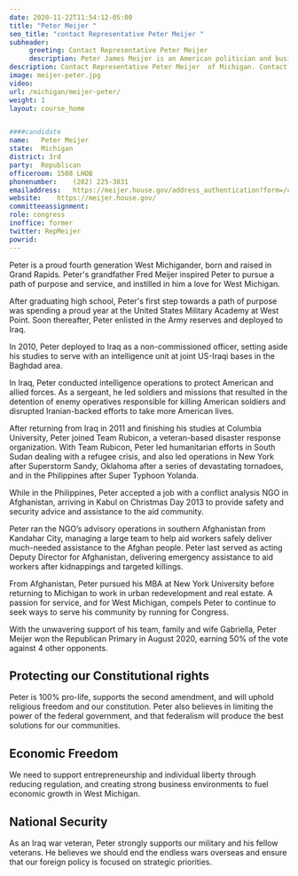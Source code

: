 ```yaml
---
date: 2020-11-22T11:54:12-05:00
title: "Peter Meijer "
seo_title: "contact Representative Peter Meijer "
subheader:
     greeting: Contact Representative Peter Meijer  
     description: Peter James Meijer is an American politician and business analyst who is representing Michigan's 3rd congressional district in the United States House of Representatives. He is a member of the Meijer family, the owners of the Meijer supermarket chain. Meijer is a member of the Republican Party.
description: Contact Representative Peter Meijer  of Michigan. Contact information for Peter Meijer  includes email address, phone number, and mailing address.
image: meijer-peter.jpg
video: 
url: /michigan/meijer-peter/
weight: 1
layout: course_home


####candidate
name:	Peter Meijer 
state:	Michigan
district: 3rd
party:	Republican
officeroom:	1508 LHOB
phonenumber:	(202) 225-3831
emailaddress:	https://meijer.house.gov/address_authentication?form=/contact
website:	https://meijer.house.gov/
committeeassignment: 
role: congress
inoffice: former
twitter: RepMeijer
powrid: 
---
```


Peter is a proud fourth generation West Michigander, born and raised in Grand Rapids. Peter's grandfather Fred Meijer inspired Peter to pursue a path of purpose and service, and instilled in him a love for West Michigan.

After graduating high school, Peter's first step towards a path of purpose was spending a proud year at the United States Military Academy at West Point. Soon thereafter, Peter enlisted in the Army reserves and deployed to Iraq.

In 2010, Peter deployed to Iraq as a non-commissioned officer, setting aside his studies to serve with an intelligence unit at joint US-Iraqi bases in the Baghdad area. 

In Iraq, Peter conducted intelligence operations to protect American and allied forces. As a sergeant, he led soldiers and missions that resulted in the detention of enemy operatives responsible for killing American soldiers and disrupted Iranian-backed efforts to take more American lives.

After returning from Iraq in 2011 and finishing his studies at Columbia University, Peter joined Team Rubicon, a veteran-based disaster response organization. With Team Rubicon, Peter led humanitarian efforts in South Sudan dealing with a refugee crisis, and also led operations in New York after Superstorm Sandy, Oklahoma after a series of devastating tornadoes, and in the Philippines after Super Typhoon Yolanda. 

While in the Philippines, Peter accepted a job with a conflict analysis NGO in Afghanistan, arriving in Kabul on Christmas Day 2013 to provide safety and security advice and assistance to the aid community. 

Peter ran the NGO’s advisory operations in southern Afghanistan from Kandahar City, managing a large team to help aid workers safely deliver much-needed assistance to the Afghan people. Peter last served as acting Deputy Director for Afghanistan, delivering emergency assistance to aid workers after kidnappings and targeted killings. 

From Afghanistan, Peter pursued his MBA at New York University before returning to Michigan to work in urban redevelopment and real estate. A passion for service, and for West Michigan, compels Peter to continue to seek ways to serve his community by running for Congress.

With the unwavering support of his team, family and wife Gabriella, Peter Meijer won the Republican Primary in August 2020, earning 50% of the vote against 4 other opponents.

## Protecting our Constitutional rights
Peter is 100% pro-life, supports the second amendment, and will uphold religious freedom and our constitution. Peter also believes in limiting the power of the federal government, and that federalism will produce the best solutions for our communities.

## Economic Freedom
We need to support entrepreneurship and individual liberty through reducing regulation, and creating strong business environments to fuel economic growth in West Michigan. 

## National Security
As an Iraq war veteran, Peter strongly supports our military and his fellow veterans. He believes we should end the endless wars overseas and ensure that our foreign policy is focused on strategic priorities.